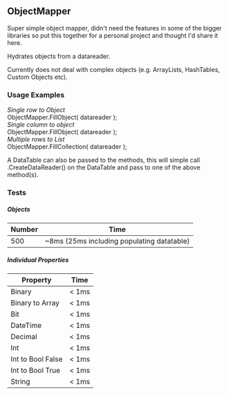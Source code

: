 ## ObjectMapper

Super simple object mapper, didn't need the features in some of the bigger libraries so put this together for a personal project and thought I'd share it here.

Hydrates objects from a datareader.

Currently does not deal with complex objects (e.g. ArrayLists, HashTables, Custom Objects etc).

### Usage Examples

*Single row to Object*  
ObjectMapper.FillObject<T>( datareader );  
*Single column to object*  
ObjectMapper.FillObject<int>( datareader );  
*Multiple rows to List<T>*  
ObjectMapper.FillCollection<T>( datareader );

A DataTable can also be passed to the methods, this will simple call .CreateDataReader() on the DataTable and pass to one of the above method(s).

### Tests

##### Objects

| Number        | Time |
|-------------------|--------|
| 500            | ~8ms (25ms including populating datatable)  |

##### Individual Properties

| Property        | Time |
|-------------------|--------|
| Binary            | < 1ms  |
| Binary to Array   | < 1ms  |
| Bit               | < 1ms  |
| DateTime          | < 1ms  |
| Decimal           | < 1ms  |
| Int               | < 1ms  |
| Int to Bool False | < 1ms  |
| Int to Bool True  | < 1ms  |
| String            | < 1ms  |


